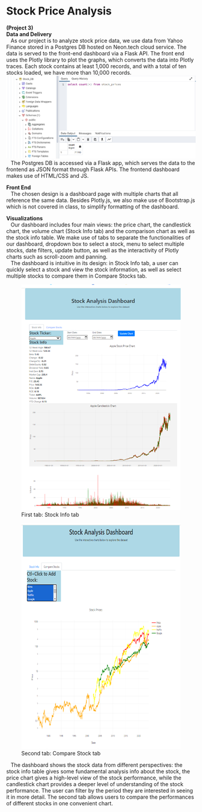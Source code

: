 # Stock Price Analysis
 **(Project 3)**  
  **Data and Delivery**  
  &nbsp;&nbsp; As our project is to analyze stock price data, we use data from Yahoo Finance stored in a Postgres DB hosted on
Neon.tech cloud service. The data is served to the front-end dashboard via a
Flask API. The front end uses the Plotly library to plot the graphs, which
converts the data into Plotly traces. Each stock contains at least 1,000
records, and with a total of ten stocks loaded, we have more than 10,000
records.  
  <img src="./snapshots/records.png" alt="screenshot of Postgres data count">  
 &nbsp;&nbsp;  The Postgres DB is accessed via a Flask app, which serves the data to the frontend
as JSON format through Flask APIs. The frontend dashboard makes use of HTML/CSS
and JS.  
 
**Front End**   
 &nbsp;&nbsp; The chosen design is a dashboard page with multiple charts that all reference the
same data. Besides Plotly.js, we also make use of Bootstrap.js which is not
covered in class, to simplify formatting of the dashboard.
 
**Visualizations**  
&nbsp;&nbsp;  Our dashboard includes four main views: the price chart, the
candlestick chart, the volume chart (Stock Info tab) and the comparison chart
as well as the stock info table.
We make use of tabs to separate the
functionalities of our dashboard, dropdown box to select a stock, menu to
select multiple stocks, date filters, update button, as well as the
interactivity of Plotly charts such as scroll-zoom and panning.  
 &nbsp;&nbsp; The dashboard is intuitive in its design: in
Stock Info tab, a user can quickly select a stock and view the stock
information, as well as select multiple stocks to compare them in Compare Stocks tab.  
<figure>
  <img src="./snapshots/tab1.png" width="450" height="600" alt="screenshot of dashboard tab1">
  <figcaption>First tab: Stock Info tab </figcaption>
</figure>  

 <figure>
 <img src="./snapshots/tab2.png" width="450" height="600" alt="screenshot of dashboard tab2">  
 <figcaption>Second tab: Compare Stock tab </figcaption>  
</figure>
  
  &nbsp;&nbsp; The dashboard shows the stock data from
different perspectives: the stock info table gives some fundamental analysis
info about the stock, the price chart gives a high-level view of the stock
performance, while the candlestick chart provides a deeper level of
understanding of the stock performance. The user can filter by the period they
are interested in seeing it in more detail. The second tab allows users to
compare the performances of different stocks in one convenient chart.

